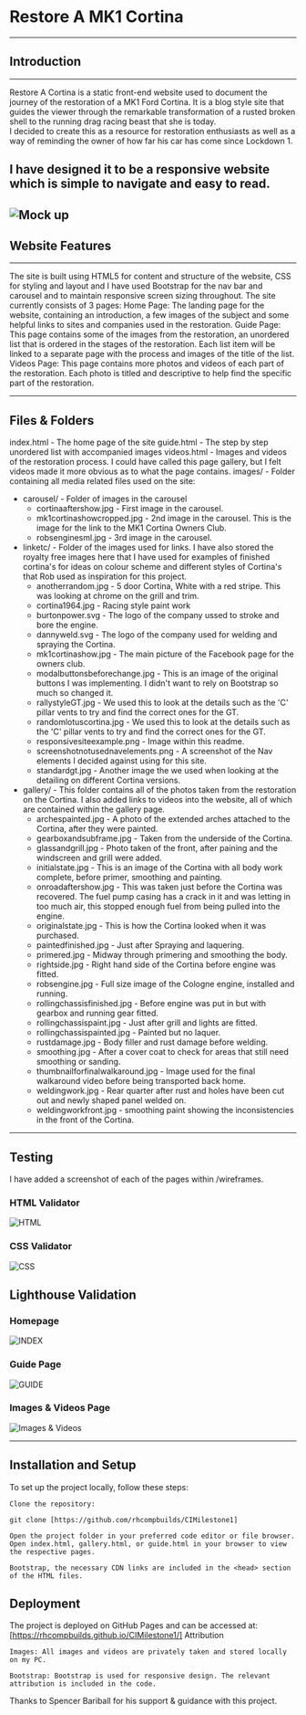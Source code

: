 # Restore A MK1 Cortina
---
## Introduction
---
Restore A Cortina is a static front-end website used to document the journey of the restoration of a MK1 Ford Cortina.
It is a blog style site that guides the viewer through the remarkable transformation of a rusted broken shell to the running drag racing beast that she is today.  
I decided to create this as a resource for restoration enthusiasts as well as a way of reminding the owner of how far his car has come since Lockdown 1.

I have designed it to be a responsive website which is simple to navigate and easy to read.
---
![Mock up](images/linksetc/responsivesiteexample.png "Mock-up of responsive website")
---

## Website Features
---
The site is built using HTML5 for content and structure of the website, CSS for styling and layout and I have used Bootstrap for the nav bar and carousel and to maintain responsive screen sizing throughout.  The site currently consists of 3 pages:
Home Page:
The landing page for the website, containing an introduction, a few images of the subject and some helpful links to sites and companies used in the restoration.
Guide Page:
This page contains some of the images from the restoration, an unordered list that is ordered in the stages of the restoration.  Each list item will be linked to a separate page with the process and images of the title of the list.
Videos Page:
This page contains more photos and videos of each part of the restoration.  Each photo is titled and descriptive to help find the specific part of the restoration.

---

## Files & Folders
index.html - The home page of the site
guide.html - The step by step unordered list with accompanied images
videos.html - Images and videos of the restoration process.  I could have called this page gallery, but I felt videos made it more obvious as to what the page contains.
images/ - Folder containing all media related files used on the site:
  - carousel/ - Folder of images in the carousel
    - cortinaaftershow.jpg - First image in the carousel.
    - mk1cortinashowcropped.jpg - 2nd image in the carousel.  This is the image for the link to the MK1 Cortina Owners Club.
    - robsenginesml.jpg - 3rd image in the carousel.
  - linketc/ - Folder of the images used for links.  I have also stored the royalty free images here that I have used for examples of finished cortina's for ideas on colour scheme and different styles of Cortina's that Rob used as inspiration for this project.
    - anotherrandom.jpg - 5 door Cortina, White with a red stripe.  This was looking at chrome on the grill and trim.
    - cortina1964.jpg - Racing style paint work
    - burtonpower.svg - The logo of the company ussed to stroke and bore the engine.
    - dannyweld.svg - The logo of the company used for welding and spraying the Cortina.
    - mk1cortinashow.jpg - The main picture of the Facebook page for the owners club.
    - modalbuttonsbeforechange.jpg - This is an image of the original buttons I was implementing.  I didn't want to rely on Bootstrap so much so changed it.
    - rallystyleGT.jpg - We used this to look at the details such as the 'C' pillar vents to try and find the correct ones for the GT.
    - randomlotuscortina.jpg - We used this to look at the details such as the 'C' pillar vents to try and find the correct ones for the GT.
    - responsivesiteexample.png - Image within this readme.
    - screenshotnotusednavelements.png - A screenshot of the Nav elements I decided against using for this site.
    - standardgt.jpg - Another image the we used when looking at the detailing on different Cortina versions.
- gallery/ - This folder contains all of the photos taken from the restoration on the Cortina.  I also added links to videos into the website, all of which are contained within the gallery page.
    - archespainted.jpg - A photo of the extended arches attached to the Cortina, after they were painted.
    - gearboxandsubframe.jpg - Taken from the underside of the Cortina.
    - glassandgrill.jpg - Photo taken of the front, after paining and the windscreen and grill were added.
    - initialstate.jpg - This is an image of the Cortina with all body work complete, before primer, smoothing and painting.
    - onroadaftershow.jpg - This was taken just before the Cortina was recovered.  The fuel pump casing has a crack in it and was letting in too much air, this stopped enough fuel from being pulled into the engine.
    - originalstate.jpg - This is how the Cortina looked when it was purchased.
    - paintedfinished.jpg - Just after Spraying and laquering.
    - primered.jpg - Midway through primering and smoothing the body.
    - rightside.jpg - Right hand side of the Cortina before engine was fitted.
    - robsengine.jpg - Full size image of the Cologne engine, installed and running.
    - rollingchassisfinished.jpg - Before engine was put in but with gearbox and running gear fitted.
    - rollingchassispaint.jpg - Just after grill and lights are fitted.
    - rollingchassispainted.jpg - Painted but no laquer.
    - rustdamage.jpg - Body filler and rust damage before welding.
    - smoothing.jpg - After a cover coat to check for areas that still need smoothing or sanding.
    - thumbnailforfinalwalkaround.jpg - Image used for the final walkaround video before being transported back home.
    - weldingwork.jpg - Rear quarter after rust and holes have been cut out and newly shaped panel welded on.
    - weldingworkfront.jpg - smoothing paint showing the inconsistencies in the front of the Cortina.

---
## Testing
I have added a screenshot of each of the pages within /wireframes.
### HTML Validator
![HTML](wireframes/index.html_validator_screenshot.jpg "HTML Validator Test")

### CSS Validator
![CSS](wireframes/css_validator.jpg "CSS Validator Test")

## Lighthouse Validation

### Homepage
![INDEX](wireframes/index_lighthouse.png "Index / Homepage")

### Guide Page
![GUIDE](wireframes/guide_lighthouse.png "Guide Page")

### Images & Videos Page
![Images & Videos](wireframes/gallery_lighthouse.png "Gallery Page")

---

## Installation and Setup

To set up the project locally, follow these steps:

    Clone the repository:

    git clone [https://github.com/rhcompbuilds/CIMilestone1]

    Open the project folder in your preferred code editor or file browser.
    Open index.html, gallery.html, or guide.html in your browser to view the respective pages.

    Bootstrap, the necessary CDN links are included in the <head> section of the HTML files.
    
## Deployment

The project is deployed on GitHub Pages and can be accessed at:
[https://rhcompbuilds.github.io/CIMilestone1/]
Attribution

    Images: All images and videos are privately taken and stored locally on my PC.  
    
    Bootstrap: Bootstrap is used for responsive design. The relevant attribution is included in the code.
    
Thanks to Spencer Bariball for his support & guidance with this project.
